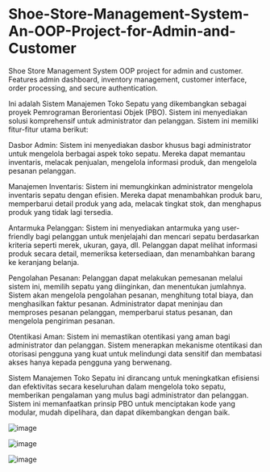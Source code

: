 # Shoe-Store-Management-System-An-OOP-Project-for-Admin-and-Customer
Shoe Store Management System OOP project for admin and customer. Features admin dashboard, inventory management, customer interface, order processing, and secure authentication.

Ini adalah Sistem Manajemen Toko Sepatu yang dikembangkan sebagai proyek Pemrograman Berorientasi Objek (PBO). Sistem ini menyediakan solusi komprehensif untuk administrator dan pelanggan. Sistem ini memiliki fitur-fitur utama berikut:

Dasbor Admin: Sistem ini menyediakan dasbor khusus bagi administrator untuk mengelola berbagai aspek toko sepatu. Mereka dapat memantau inventaris, melacak penjualan, mengelola informasi produk, dan mengelola pesanan pelanggan.

Manajemen Inventaris: Sistem ini memungkinkan administrator mengelola inventaris sepatu dengan efisien. Mereka dapat menambahkan produk baru, memperbarui detail produk yang ada, melacak tingkat stok, dan menghapus produk yang tidak lagi tersedia.

Antarmuka Pelanggan: Sistem ini menyediakan antarmuka yang user-friendly bagi pelanggan untuk menjelajahi dan mencari sepatu berdasarkan kriteria seperti merek, ukuran, gaya, dll. Pelanggan dapat melihat informasi produk secara detail, memeriksa ketersediaan, dan menambahkan barang ke keranjang belanja.

Pengolahan Pesanan: Pelanggan dapat melakukan pemesanan melalui sistem ini, memilih sepatu yang diinginkan, dan menentukan jumlahnya. Sistem akan mengelola pengolahan pesanan, menghitung total biaya, dan menghasilkan faktur pesanan. Administrator dapat meninjau dan memproses pesanan pelanggan, memperbarui status pesanan, dan mengelola pengiriman pesanan.

Otentikasi Aman: Sistem ini memastikan otentikasi yang aman bagi administrator dan pelanggan. Sistem menerapkan mekanisme otentikasi dan otorisasi pengguna yang kuat untuk melindungi data sensitif dan membatasi akses hanya kepada pengguna yang berwenang.

Sistem Manajemen Toko Sepatu ini dirancang untuk meningkatkan efisiensi dan efektivitas secara keseluruhan dalam mengelola toko sepatu, memberikan pengalaman yang mulus bagi administrator dan pelanggan. Sistem ini memanfaatkan prinsip PBO untuk menciptakan kode yang modular, mudah dipelihara, dan dapat dikembangkan dengan baik.

![image](https://github.com/fahmitriseptiyadi/Shoe-Store-Management-System-An-OOP-Project-for-Admin-and-Customer/assets/94856222/6a8c6c5a-d655-4afe-afab-1bbfb6662959)

![image](https://github.com/fahmitriseptiyadi/Shoe-Store-Management-System-An-OOP-Project-for-Admin-and-Customer/assets/94856222/d0712247-1ef4-465d-94e8-93165a9095c6)

![image](https://github.com/fahmitriseptiyadi/Shoe-Store-Management-System-An-OOP-Project-for-Admin-and-Customer/assets/94856222/2afee317-ab51-4ad6-be78-fed936d562e4)





